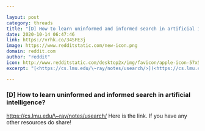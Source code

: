 ```yaml
---

layout: post
category: threads
title: "[D] How to learn uninformed and informed search in artificial intelligence?"
date: 2020-10-14 06:47:46
link: https://vrhk.co/34SFE3j
image: https://www.redditstatic.com/new-icon.png
domain: reddit.com
author: "reddit"
icon: http://www.redditstatic.com/desktop2x/img/favicon/apple-icon-57x57.png
excerpt: "[<https://cs.lmu.edu/\~ray/notes/usearch/>](<https://cs.lmu.edu/~ray/notes/usearch/>) Here is the link. If you have any other resources do share!"

---
```


### [D] How to learn uninformed and informed search in artificial intelligence?

[<https://cs.lmu.edu/\~ray/notes/usearch/>](<https://cs.lmu.edu/~ray/notes/usearch/>) Here is the link. If you have any other resources do share!